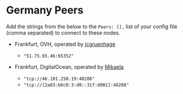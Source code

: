 # Germany Peers

Add the strings from the below to the `Peers: [],` list of your config file (comma separated) to connect to these nodes.

* Frankfurt, OVH, operated by [jcgruenhage](https://jcg.re/)  
    * `"51.75.65.46:65352"`

* Frankfurt, DigitalOcean, operated by [Mikaela](https://mikaela.info/)  
    * `"tcp://46.101.250.19:48286"`
    * `"tcp://[2a03:b0c0:3:d0::31f:d001]:48286"`
